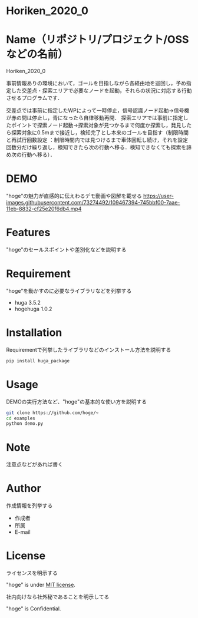 # Horiken_2020_0

# Name（リポジトリ/プロジェクト/OSSなどの名前）
 
Horiken_2020_0
 
事前情報ありの環境において，ゴールを目指しながら各経由地を巡回し，予め指定した交差点・探索エリアで必要なノードを起動，それらの状況に対応する行動させるプログラムです．

交差点では事前に指定したWPによって一時停止，信号認識ノード起動→信号機が赤の間は停止し，青になったら自律移動再開．
探索エリアでは事前に指定したポイントで探索ノード起動→探索対象が見つかるまで何度か探索し，発見したら探索対象に0.5mまで接近し，検知完了とし本来のゴールを目指す（制限時間と再試行回数設定 ：制限時間内では見つけるまで車体回転し続け，それを設定回数分だけ繰り返し，検知できたら次の行動へ移る．検知できなくても探索を諦め次の行動へ移る）．
 
# DEMO
 
"hoge"の魅力が直感的に伝えわるデモ動画や図解を載せる
https://user-images.githubusercontent.com/73274492/109467394-745bbf00-7aae-11eb-8832-cf25e20f6db4.mp4




# Features



 
"hoge"のセールスポイントや差別化などを説明する
 
# Requirement
 
"hoge"を動かすのに必要なライブラリなどを列挙する
 
* huga 3.5.2
* hogehuga 1.0.2
 
# Installation
 
Requirementで列挙したライブラリなどのインストール方法を説明する
 
```bash
pip install huga_package
```
 
# Usage
 
DEMOの実行方法など、"hoge"の基本的な使い方を説明する
 
```bash
git clone https://github.com/hoge/~
cd examples
python demo.py
```
 
# Note
 
注意点などがあれば書く
 
# Author
 
作成情報を列挙する
 
* 作成者
* 所属
* E-mail
 
# License
ライセンスを明示する
 
"hoge" is under [MIT license](https://en.wikipedia.org/wiki/MIT_License).
 
社内向けなら社外秘であることを明示してる
 
"hoge" is Confidential.
